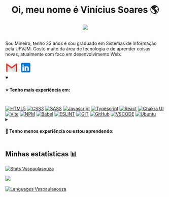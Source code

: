 <h1 align="center">Oi, meu nome é Vinícius Soares 🌎</h1>

<div align="center">  
  <img  src="https://c.tenor.com/whgQwNlVvNkAAAAi/xero-code.gif" width='400'/>
</div>

<div>
  <br/>
  <p>Sou Mineiro, tenho 23 anos e sou graduado em Sistemas de Informação pela UFVJM. Gosto muito da área de tecnologia e de aprender coisas novas, atualmente com foco em desenvolvimento Web. </p>
</div>

<div> 
  <a href="mailto:vsspaulasouza@gmail.com"><img src="https://raw.githubusercontent.com/Vsspaulasouza/Vsspaulasouza/main/icons/gmail.svg" width="40px" title="Email" /></a>
  <a href="https://br.linkedin.com/in/vinicius-soares-ps"><img src="https://raw.githubusercontent.com/Vsspaulasouza/Vsspaulasouza/main/icons/linkedin.svg" width="40px" title="LinkedIn" /></a>
</div>

<div align="left">
  <details open>
    <summary><h4>⭐ Tenho mais experiência em:<h4/></summary>  
    <br>
    <div>
        <a href="https://developer.mozilla.org/pt-BR/docs/Web/HTML"><img src="https://img.shields.io/badge/HTML5-E34F26?style=for-the-badge&logo=html5&logoColor=white" alt="HTML5" /></a>
        <a href="https://developer.mozilla.org/pt-BR/docs/Web/CSS"><img src="https://img.shields.io/badge/CSS3-1572B6?style=for-the-badge&logo=css3&logoColor=white" alt="CSS3" /></a>
        <a href="https://sass-lang.com/"><img src="https://img.shields.io/badge/Sass-CC6699?style=for-the-badge&logo=sass&logoColor=white" alt="SASS" /></a>
        <a href="https://developer.mozilla.org/pt-BR/docs/Web/JavaScript"><img src="https://img.shields.io/badge/JavaScript-F7DF1E?style=for-the-badge&logo=javascript&logoColor=black" alt="Javascript" /></a>
        <a href="https://www.typescriptlang.org/"><img src="https://img.shields.io/badge/Typescript-3178C6?style=for-the-badge&logo=typescript&logoColor=white" alt="Typescript" /></a>
        <a href="https://pt-br.reactjs.org/"><img src="https://img.shields.io/badge/React-20232A?style=for-the-badge&logo=react&logoColor=61DAFB" alt="React" /></a>
        <a href="https://chakra-ui.com/"><img src="https://img.shields.io/badge/Chakra_UI-2C7A7B?style=for-the-badge&logo=chakraui&logoColor=white" alt="Chakra UI" /></a>
        <a href="https://vitejs.dev/"><img src="https://img.shields.io/badge/Vite-646CFF?style=for-the-badge&logo=vite&logoColor=black" alt="Vite" /></a>
        <a href="https://www.npmjs.com/"><img src="https://img.shields.io/badge/npm-CB3837?style=for-the-badge&logo=npm&logoColor=white" alt="NPM" /></a>
        <a href="https://babeljs.io/"><img src="https://img.shields.io/badge/Babel-F9DC3E?style=for-the-badge&logo=babel&logoColor=black" alt="Babel" /></a>
        <a href="https://eslint.org/"><img src="https://img.shields.io/badge/ESLint-5050C3?style=for-the-badge&logo=eslint&logoColor=white" alt="ESLINT" /></a>
        <a href="https://git-scm.com/"><img src="https://img.shields.io/badge/Git-107C10?style=for-the-badge&logo=git&logoColor=white" alt="GIT" /></a>
        <a href="https://github.com/"><img src="https://img.shields.io/badge/GitHub-100000?style=for-the-badge&logo=github&logoColor=white" alt="GitHub" /></a>
        <a href="https://code.visualstudio.com/"><img src="https://img.shields.io/badge/VS_Code-0078D4?style=for-the-badge&logo=visual%20studio%20code&logoColor=white" alt="VSCODE" /></a>
        <a href="https://ubuntu.com/download"><img src="https://img.shields.io/badge/Ubuntu-301232?style=for-the-badge&logo=ubuntu&logoColor=white" alt="Ubuntu" /></a>
      </div>
  </details>  
</div>

<div align="left">
  <details>
    <summary><h4>📖 Tenho menos experiência ou estou aprendendo:<h4/></summary>  
    <br>
    <div>
        <a href="https://www.python.org/"><img src="https://img.shields.io/badge/Python-3974A5?style=for-the-badge&logo=python&logoColor=white" alt="Python" /></a> 
        <a href="https://www.djangoproject.com/"><img src="https://img.shields.io/badge/Django-0C4B33?style=for-the-badge&logo=django&logoColor=white" alt="Django" /></a> 
        <a href="https://www.django-rest-framework.org/"><img src="https://img.shields.io/badge/Django Rest Framework-802D2D?style=for-the-badge&logo=django&logoColor=white" alt="Django rest framework" /></a> 
        <a href="https://www.ruby-lang.org/pt/"><img src="https://img.shields.io/badge/Ruby-CC342D?style=for-the-badge&logo=ruby&logoColor=white" alt="Ruby" /></a> 
        <a href="https://rubyonrails.org/"><img src="https://img.shields.io/badge/Rails-D30001?style=for-the-badge&logo=rubyonrails&logoColor=white" alt="Ruby on rails" /></a> 
        <a href="https://webpack.js.org/"><img src="https://img.shields.io/badge/Webpack-1C78C0?style=for-the-badge&logo=webpack&logoColor=white" alt="WEBPACK" /></a> 
        <a href="https://reactrouter.com/"><img src="https://img.shields.io/badge/React_Router-F44250?style=for-the-badge&logo=reactrouter&logoColor=white" alt="React Router"/></a> 
        <a href="https://www.framer.com/motion/"><img src="https://img.shields.io/badge/Framer_Motion-0055FF?style=for-the-badge&logo=framer&logoColor=white" alt="Framer Motion"/></a> 
        <a href="https://www.java.com/pt-BR/"><img src="https://img.shields.io/badge/Java-ED8B00?style=for-the-badge&logo=openjdk&logoColor=white" alt="Java"/></a>
        <a href="https://pt.wikipedia.org/wiki/C_(linguagem_de_programa%C3%A7%C3%A3o)"><img src="https://img.shields.io/badge/C-00599C?style=for-the-badge&logoColor=white" alt="C"/></a> 
        <a href="https://pt.wikipedia.org/wiki/C%2B%2B"><img src="https://img.shields.io/badge/C%2B%2B-00599C?style=for-the-badge&logo=c%2B%2B&logoColor=white" alt="C++"/></a> 
      </div>
  </details>  
</div>
  
## Minhas estatísticas 📊
<a href="http://www.github.com/Vsspaulasouza"><img src="https://github-readme-stats.vercel.app/api?username=vsspaulasouza&show_icons=true&count_private=true&theme=github_dark&hide=stars,contribs&rank_icon=github&custom_title=Vinícius+Soares+GitHub+Stats" alt="Stats Vsspaulasouza" /></a>
  
<a href="http://www.github.com/Vsspaulasouza"><img src="https://github-readme-streak-stats.herokuapp.com/?user=Vsspaulasouza&theme=neon-dark&date_format=j%20M%5B%20Y%5D&stroke=E4E2E2&ring=4C8EDA&currStreakNum=C3D1D9&sideNums=4C8EDA&currStreakLabel=4C8EDA&sideLabels=C2D0D8&dates=909BA2&fire=E34C2D&border=FFFFFF&background=0D1117" /></a>
  
<a href="http://www.github.com/Vsspaulasouza"><img src="https://github-readme-stats.vercel.app/api/top-langs/?username=anuraghazra&theme=github_dark&layout=compact&langs_count=4" alt="Languages Vsspaulasouza" /></a>
